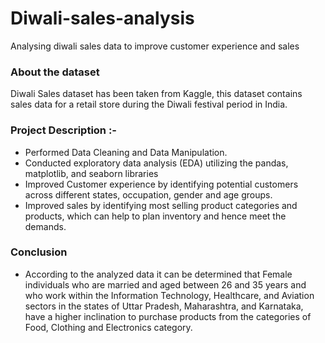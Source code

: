 # Diwali-sales-analysis
Analysing diwali sales data to improve customer experience and sales


### About the dataset
Diwali Sales dataset has been taken from Kaggle, this dataset contains sales data for a retail store during the Diwali festival period in India.

### Project Description :-
- Performed Data Cleaning and Data Manipulation.
- Conducted exploratory data analysis (EDA) utilizing the pandas, matplotlib, and seaborn libraries
- Improved Customer experience by identifying potential customers across different states, occupation, gender and age groups.
- Improved sales by identifying most selling product categories and products, which can help to plan inventory and hence meet the demands.

### Conclusion 
- According to the analyzed data it can be determined that Female individuals who are married and aged between 26 and 35 years and who work within the Information Technology, Healthcare, and Aviation sectors in the states of Uttar Pradesh, Maharashtra, and Karnataka, have a higher inclination to purchase products from the categories of Food, Clothing and Electronics category.

